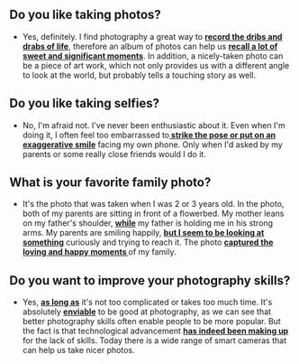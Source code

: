 ## Do you like taking photos?
- Yes, definitely. I find photography a great way to <b><u>record the dribs and drabs of life</u></b>, therefore an album of photos can help us <b><u>recall a lot of sweet and significant moments</u></b>. In addition, a nicely-taken photo can be a piece of art work, which not only provides us with a different angle to look at the world, but probably tells a touching story as well.
## Do you like taking selfies?
- No, I'm afraid not. I've never been enthusiastic about it. Even when I'm doing it, I often feel too embarrassed to<b><u> strike the pose or put on an exaggerative smile</u></b> facing my own phone. Only when I'd asked by my parents or some really close friends would I do it.
## What is your favorite family photo?
- It's the photo that was taken when I was 2 or 3 years old. In the photo, both of my parents are sitting in front of a flowerbed. My mother leans on my father's shoulder, <b><u>while</u></b> my father is holding me in his strong arms. My parents are smiling happily, <b><u>but I seem to be looking at something</u></b> curiously and trying to reach it. The photo <b><u>captured the loving and happy moments </u></b>of my family.
## Do you want to improve your photography skills?

- Yes, <b><u>as long as</u></b> it's not too complicated or takes too much time. It's absolutely <b><u>enviable</u></b> to be good at photography, as we can see that better photography skills often enable people to be more popular. But the fact is that technological advancement <b><u>has indeed been making up </u></b>for the lack of skills. Today there is a wide range of smart cameras that can help us take nicer photos.